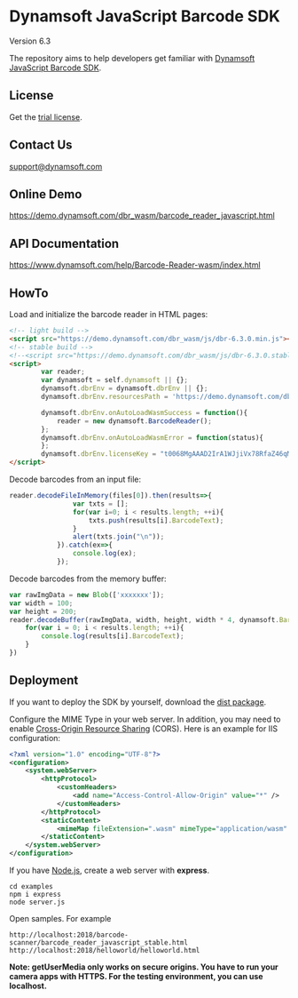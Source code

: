 # Dynamsoft JavaScript Barcode SDK

Version 6.3

The repository aims to help developers get familiar with [Dynamsoft JavaScript Barcode SDK](https://www.dynamsoft.com/Products/barcode-recognition-javascript.aspx).

## License
Get the [trial license](https://www.dynamsoft.com/CustomerPortal/Portal/Triallicense.aspx).

## Contact Us
<support@dynamsoft.com>

## Online Demo
https://demo.dynamsoft.com/dbr_wasm/barcode_reader_javascript.html

## API Documentation
https://www.dynamsoft.com/help/Barcode-Reader-wasm/index.html

## HowTo
Load and initialize the barcode reader in HTML pages:

```html
<!-- light build -->
<script src="https://demo.dynamsoft.com/dbr_wasm/js/dbr-6.3.0.min.js"></script>
<!-- stable build -->
<!--<script src="https://demo.dynamsoft.com/dbr_wasm/js/dbr-6.3.0.stable.min.js"></script>-->
<script>
        var reader;
        var dynamsoft = self.dynamsoft || {};
        dynamsoft.dbrEnv = dynamsoft.dbrEnv || {};
        dynamsoft.dbrEnv.resourcesPath = 'https://demo.dynamsoft.com/dbr_wasm/js/';

        dynamsoft.dbrEnv.onAutoLoadWasmSuccess = function(){
            reader = new dynamsoft.BarcodeReader();
        };
        dynamsoft.dbrEnv.onAutoLoadWasmError = function(status){
        };
        dynamsoft.dbrEnv.licenseKey = "t0068MgAAAD2IrA1WJjiVx78RfaZ46qMyCY8DaqpvAD57z5QWkwVQkVwZEf7lE+M2QYbnPx9Fu/aFvCL1mz0Kh2YK0milUng=";
</script>

```

Decode barcodes from an input file:

```javascript
reader.decodeFileInMemory(files[0]).then(results=>{
                var txts = [];
                for(var i=0; i < results.length; ++i){
                    txts.push(results[i].BarcodeText);
                }
                alert(txts.join("\n"));
            }).catch(ex=>{
                console.log(ex);
            });

```

Decode barcodes from the memory buffer:

```javascript
var rawImgData = new Blob(['xxxxxxx']);
var width = 100;
var height = 200;
reader.decodeBuffer(rawImgData, width, height, width * 4, dynamsoft.BarcodeReader.EnumImagePixelFormat.IPF_ARGB_8888).then(results=>{
    for(var i = 0; i < results.length; ++i){
        console.log(results[i].BarcodeText);
    }
})

```

## Deployment
If you want to deploy the SDK by yourself, download the [dist package](https://www.dynamsoft.com/Downloads/Dynamic-Barcode-Reader-Download.aspx?edition=js).

Configure the MIME Type in your web server. In addition, you may need to enable [Cross-Origin Resource Sharing](https://developer.mozilla.org/en-US/docs/Web/HTTP/CORS) (CORS). Here is an example for IIS configuration:

```xml
<?xml version="1.0" encoding="UTF-8"?>
<configuration>
    <system.webServer>
        <httpProtocol>
            <customHeaders>
                <add name="Access-Control-Allow-Origin" value="*" />
            </customHeaders>
        </httpProtocol>
        <staticContent>
            <mimeMap fileExtension=".wasm" mimeType="application/wasm" />
        </staticContent>
    </system.webServer>
</configuration>
```

If you have [Node.js](https://nodejs.org/en/download/), create a web server with **express**.

```
cd examples
npm i express
node server.js
```

Open samples. For example

```
http://localhost:2018/barcode-scanner/barcode_reader_javascript_stable.html
http://localhost:2018/helloworld/helloworld.html

```

**Note: getUserMedia only works on secure origins. You have to run your camera apps with HTTPS. For the testing environment, you can use localhost.**